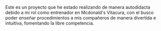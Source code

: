 Este es un proyecto que he estado realizando de manera autodidacta debido a mi rol como entrenador en Mcdonald's Vitacura, con el busco poder enseñar procedimientos a mis compañeros de manera divertida e intuitiva, fomentando la libre competencia.
